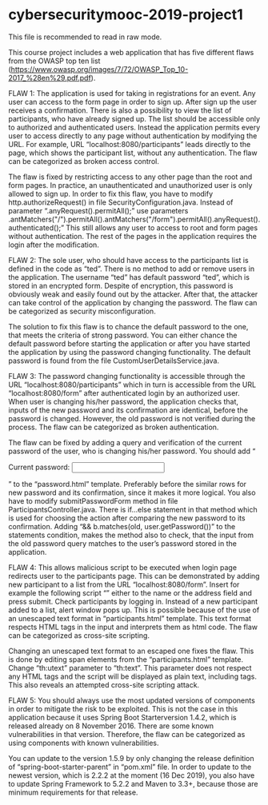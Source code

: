 # cybersecuritymooc-2019-project1

This file is recommended to read in raw mode.

This course project includes a web application that has five different flaws from the OWASP top ten list (https://www.owasp.org/images/7/72/OWASP_Top_10-2017_%28en%29.pdf.pdf).

FLAW 1:
The application is used for taking in registrations for an event. Any user can access to the form page in order to sign up. After sign up the user receives a confirmation. There is also a possibility to view the list of participants, who have already signed up. The list should be accessible only to authorized and authenticated users. Instead the application permits every user to access directly to any page without authentication by modifying the URL. For example, URL “localhost:8080/participants” leads directly to the page, which shows the participant list, without any authentication. The flaw can be categorized as broken access control.

The flaw is fixed by restricting access to any other page than the root and form pages. In practice, an unauthenticated and unauthorized user is only allowed to sign up. In order to fix this flaw, you have to modify http.authorizeRequest() in file SecurityConfiguration.java. Instead of parameter “.anyRequest().permitAll();” use parameters .antMatchers("/").permitAll().antMatchers("/form").permitAll().anyRequest().authenticated();” This still allows any user to access to root and form pages without authentication. The rest of the pages in the application requires the login after the modification.

FLAW 2:
The sole user, who should have access to the participants list is defined in the code as “ted”. There is no method to add or remove users in the application. The username “ted” has default password “ted”, which is stored in an encrypted form. Despite of encryption, this password is obviously weak and easily found out by the attacker. After that, the attacker can take control of the application by changing the password. The flaw can be categorized as security misconfiguration.

The solution to fix this flaw is to chance the default password to the one, that meets the criteria of strong password. You can either chance the default password before starting the application or after you have started the application by using the password changing functionality. The default password is found from the file CustomUserDetailsService.java. 

FLAW 3:
The password changing functionality is accessible through the URL “localhost:8080/participants” which in turn is accessible from the URL “localhost:8080/form” after authenticated login by an authorized user. When user is changing his/her password, the application checks that, inputs of the new password and its confirmation are identical, before the password is changed. However, the old password is not verified during the process. The flaw can be categorized as broken authentication.

The flaw can be fixed by adding a query and verification of the current password of the user, who is changing his/her password. You should add “<p><label for="old">Current password</label>: <input type="password" name="old" id="old"/></p>” to the “password.html” template. Preferably before the similar rows for new password and its confirmation, since it makes it more logical. You also have to modify submitPasswordForm method in file ParticipantsController.java. There is if…else statement in that method which is used for choosing the action after comparing the new password to its confirmation. Adding “&& b.matches(old, user.getPassword())” to the statements condition, makes the method also to check, that the input from the old password query matches to the user’s password stored in the application. 

FLAW 4:
This allows malicious script to be executed when login page redirects user to the participants page. This can be demonstrated by adding new participant to a list from the URL “localhost:8080/form”. Insert for example the following script “<script>alert(“This application is infected!”)</script>” either to the name or the address field and press submit. Check participants by logging in. Instead of a new participant added to a list, alert window pops up. This is possible because of the use of an unescaped text format in “participants.html” template. This text format respects HTML tags in the input and interprets them as html code. The flaw can be categorized as cross-site scripting.

Changing an unescaped text format to an escaped one fixes the flaw. This is done by editing span elements from the “participants.html” template. Change “th:utext” parameter to “th:text”. This parameter does not respect any HTML tags and the script will be displayed as plain text, including tags. This also reveals an attempted cross-site scripting attack.

FLAW 5:
You should always use the most updated versions of components in order to mitigate the risk to be exploited. This is not the case in this application because it uses Spring Boot Starterversion 1.4.2, which is released already on 8 November 2016. There are some known vulnerabilities in that version. Therefore, the flaw can be categorized as using components with known vulnerabilities.

You can update to the version 1.5.9 by only changing the release definition of “spring-boot-starter-parent” in “pom.xml” file. In order to update to the newest version, which is 2.2.2 at the moment (16 Dec 2019), you also have to update Spring Framework to 5.2.2 and Maven to 3.3+, because those are minimum requirements for that release.

